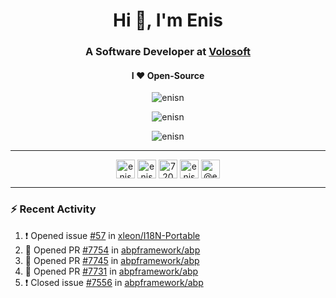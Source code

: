 <h1 align="center">Hi 👋, I'm Enis</h1>
<h3 align="center">A Software Developer at <a href="/volosoft">Volosoft</a></h3>

<h4 align="center"> I ❤ Open-Source</h4>

<p align="center"> <img src="https://komarev.com/ghpvc/?username=enisn" alt="enisn" /> </p>

<p align="center">
<img src="https://github-readme-stats.vercel.app/api/top-langs/?username=enisn&layout=compact" alt="enisn" />
</p>

<p align="center">
<img src="https://github-readme-stats.vercel.app/api?username=enisn&show_icons=true" alt="enisn" />
</p>

<hr />

<p align="center">
<a href="https://dev.to/enisn" target="blank"><img align="center" src="https://cdn.jsdelivr.net/npm/simple-icons@3.0.1/icons/dev-dot-to.svg" alt="enisn" height="30" width="30" /></a>
<a href="https://twitter.com/enisnecipoglu" target="blank"><img align="center" src="https://cdn.jsdelivr.net/npm/simple-icons@3.0.1/icons/twitter.svg" alt="enisnecipoglu" height="30" width="30" /></a>
<a href="https://stackoverflow.com/users/7200126" target="blank"><img align="center" src="https://cdn.jsdelivr.net/npm/simple-icons@3.0.1/icons/stackoverflow.svg" alt="7200126" height="30" width="30" /></a>
<a href="https://instagram.com/enisnecipoglu" target="blank"><img align="center" src="https://cdn.jsdelivr.net/npm/simple-icons@3.0.1/icons/instagram.svg" alt="enisnecipoglu" height="30" width="30" /></a>
<a href="https://medium.com/@enis.necipoglu" target="blank"><img align="center" src="https://cdn.jsdelivr.net/npm/simple-icons@3.0.1/icons/medium.svg" alt="@enis.necipoglu" height="30" width="30" /></a>
</p>

<hr />

### :zap: Recent Activity

<!--START_SECTION:activity-->
1. ❗️ Opened issue [#57](https://github.com/xleon/I18N-Portable/issues/57) in [xleon/I18N-Portable](https://github.com/xleon/I18N-Portable)
2. 💪 Opened PR [#7754](https://github.com/abpframework/abp/pull/7754) in [abpframework/abp](https://github.com/abpframework/abp)
3. 💪 Opened PR [#7745](https://github.com/abpframework/abp/pull/7745) in [abpframework/abp](https://github.com/abpframework/abp)
4. 💪 Opened PR [#7731](https://github.com/abpframework/abp/pull/7731) in [abpframework/abp](https://github.com/abpframework/abp)
5. ❗️ Closed issue [#7556](https://github.com/abpframework/abp/issues/7556) in [abpframework/abp](https://github.com/abpframework/abp)
<!--END_SECTION:activity-->
